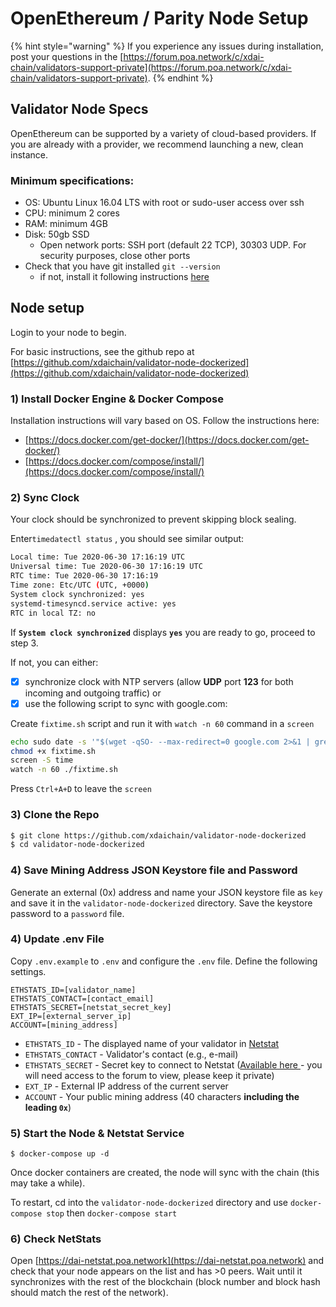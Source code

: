 # OpenEthereum / Parity Node Setup

{% hint style="warning" %}
If you experience any issues during installation, post your questions in the [https://forum.poa.network/c/xdai-chain/validators-support-private](https://forum.poa.network/c/xdai-chain/validators-support-private).
{% endhint %}

## Validator Node Specs

OpenEthereum can be supported by a variety of cloud-based providers. If you are already with a provider, we recommend launching a new, clean instance. 

### Minimum specifications:

* OS: Ubuntu Linux 16.04 LTS with root or sudo-user access over ssh
* CPU: minimum 2 cores
* RAM: minimum 4GB
* Disk: 50gb SSD 
  * Open network ports: SSH port \(default 22 TCP\), 30303 UDP. For security purposes, close other ports
* Check that you have git installed `git --version`
  * if not, install it following instructions [here](https://git-scm.com/book/en/v2/Getting-Started-Installing-Git)

## Node setup

Login to your node to begin.

For basic instructions, see the github repo at [https://github.com/xdaichain/validator-node-dockerized](https://github.com/xdaichain/validator-node-dockerized)

### 1\) Install Docker Engine & Docker Compose

Installation instructions will vary based on OS. Follow the instructions here:

* [https://docs.docker.com/get-docker/](https://docs.docker.com/get-docker/) 
* [https://docs.docker.com/compose/install/](https://docs.docker.com/compose/install/)

### 2\) Sync Clock

Your clock should be synchronized to prevent skipping block sealing.

 Enter`timedatectl status` , you should see similar output:

```bash
Local time: Tue 2020-06-30 17:16:19 UTC
Universal time: Tue 2020-06-30 17:16:19 UTC
RTC time: Tue 2020-06-30 17:16:19
Time zone: Etc/UTC (UTC, +0000)
System clock synchronized: yes
systemd-timesyncd.service active: yes
RTC in local TZ: no
```

If **`System clock synchronized`** displays **`yes`**   you are ready to go, proceed to step 3.

If not, you can either:

* [x] synchronize clock with NTP servers \(allow **UDP** port **123** for both incoming and outgoing traffic\) or
* [x] use the following script to sync with google.com:

Create `fixtime.sh` script and run it with `watch -n 60` command in a `screen`

```bash
echo sudo date -s '"$(wget -qSO- --max-redirect=0 google.com 2>&1 | grep Date: | cut -d' ' -f5-8)Z"' > fixtime.sh
chmod +x fixtime.sh
screen -S time
watch -n 60 ./fixtime.sh
```

Press `Ctrl+A+D` to leave the `screen`

### 3\) Clone the Repo

```bash
$ git clone https://github.com/xdaichain/validator-node-dockerized
$ cd validator-node-dockerized
```

### 4\) Save Mining Address JSON Keystore file and Password

 Generate an external \(0x\) address and name your JSON keystore file as `key` and save it in the `validator-node-dockerized` directory. Save the keystore password to a `password` file. 

### 4\) Update .env File

Copy `.env.example` to `.env` and configure the `.env` file. Define the following settings.

```text
ETHSTATS_ID=[validator_name]
ETHSTATS_CONTACT=[contact_email]
ETHSTATS_SECRET=[netstat_secret_key]
EXT_IP=[external_server_ip]
ACCOUNT=[mining_address]
```

* `ETHSTATS_ID` - The displayed name of your validator in [Netstat](https://dai-netstat.poa.network/)
* `ETHSTATS_CONTACT` - Validator's contact \(e.g., e-mail\)
* `ETHSTATS_SECRET` - Secret key to connect to Netstat \([Available here ](https://forum.poa.network/t/netstats-server-info/2781)- you will need access to the forum to view, please keep it private\)
* `EXT_IP` -  External IP address of the current server
* `ACCOUNT` - Your public mining address \(40 characters **including the** **leading `0x`**\)

### 5\) Start the Node & Netstat Service

```text
$ docker-compose up -d
```

Once docker containers are created, the node will sync with the chain \(this may take a while\).

To restart, cd into the  `validator-node-dockerized` directory and use `docker-compose stop` then `docker-compose start`

### 6\) Check NetStats

Open [https://dai-netstat.poa.network](https://dai-netstat.poa.network) and check that your node appears on the list and has &gt;0 peers. Wait until it synchronizes with the rest of the blockchain \(block number and block hash should match the rest of the network\).



